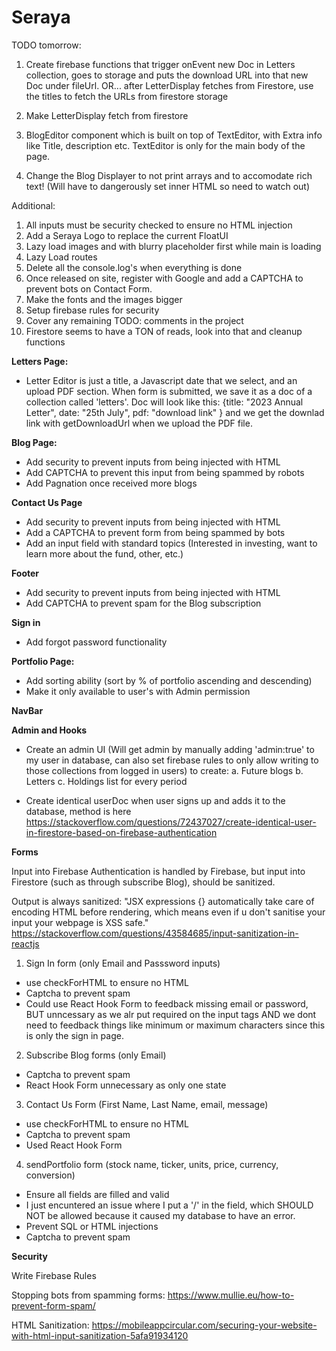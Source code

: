 # Seraya

TODO tomorrow:

1. Create firebase functions that trigger onEvent new Doc in Letters collection, goes to storage
   and puts the download URL into that new Doc under fileUrl.
   OR... after LetterDisplay fetches from Firestore, use the titles to fetch the URLs from firestore storage

2. Make LetterDisplay fetch from firestore
3. BlogEditor component which is built on top of TextEditor, with Extra info like Title, description etc. TextEditor is only for the main body of the page.
4. Change the Blog Displayer to not print arrays and to accomodate rich text! (Will have to dangerously set inner HTML so need to watch out)

Additional:

1. All inputs must be security checked to ensure no HTML injection
2. Add a Seraya Logo to replace the current FloatUI
3. Lazy load images and with blurry placeholder first while main is loading
4. Lazy Load routes
5. Delete all the console.log's when everything is done
6. Once released on site, register with Google and add a CAPTCHA to prevent bots on Contact Form.
7. Make the fonts and the images bigger
8. Setup firebase rules for security
9. Cover any remaining TODO: comments in the project
10. Firestore seems to have a TON of reads, look into that and cleanup functions

<b>Letters Page:</b>

- Letter Editor is just a title, a Javascript date that we select, and an
  upload PDF section. When form is submitted, we save it as a doc of a collection
  called 'letters'. Doc will look like this:
  {title: "2023 Annual Letter", date: "25th July", pdf: "download link" } and we
  get the downlad link with getDownloadUrl when we upload the PDF file.

<b>Blog Page:</b>

- Add security to prevent inputs from being injected with HTML
- Add CAPTCHA to prevent this input from being spammed by robots
- Add Pagnation once received more blogs

<b>Contact Us Page</b>

- Add security to prevent inputs from being injected with HTML
- Add a CAPTCHA to prevent form from being spammed by bots
- Add an input field with standard topics (Interested in investing, want to learn more about the fund, other, etc.)

<b>Footer</b>

- Add security to prevent inputs from being injected with HTML
- Add CAPTCHA to prevent spam for the Blog subscription

<b>Sign in</b>

- Add forgot password functionality

<b>Portfolio Page:</b>

- Add sorting ability (sort by % of portfolio ascending and descending)
- Make it only available to user's with Admin permission

<b>NavBar</b>

<b>Admin and Hooks</b>

- Create an admin UI (Will get admin by manually adding 'admin:true' to my user in database, can also set firebase rules to only allow writing to those collections from logged in users) to create:
  a. Future blogs
  b. Letters
  c. Holdings list for every period

- Create identical userDoc when user signs up and adds it to the database, method is here
  https://stackoverflow.com/questions/72437027/create-identical-user-in-firestore-based-on-firebase-authentication

<b>Forms</b>

Input into Firebase Authentication is handled by Firebase,
but input into Firestore (such as through subscribe Blog), should be sanitized.

Output is always sanitized:
"JSX expressions {} automatically take care of encoding HTML before rendering, which means even if u don't sanitise your input your webpage is XSS safe."
https://stackoverflow.com/questions/43584685/input-sanitization-in-reactjs

1. Sign In form (only Email and Passsword inputs)

- use checkForHTML to ensure no HTML
- Captcha to prevent spam
- Could use React Hook Form to feedback missing email or password, BUT unncessary as we alr put required on the input tags AND we dont need to feedback things like minimum or maximum characters since this is only the sign in page.

2. Subscribe Blog forms (only Email)

- Captcha to prevent spam
- React Hook Form unnecessary as only one state

3. Contact Us Form (First Name, Last Name, email, message)

- use checkForHTML to ensure no HTML
- Captcha to prevent spam
- Used React Hook Form

4. sendPortfolio form (stock name, ticker, units, price, currency, conversion)

- Ensure all fields are filled and valid
- I just encuntered an issue where I put a '/' in the field, which SHOULD NOT be allowed because
  it caused my database to have an error.
- Prevent SQL or HTML injections
- Captcha to prevent spam

<b>Security</b>

Write Firebase Rules

Stopping bots from spamming forms:
https://www.mullie.eu/how-to-prevent-form-spam/

HTML Sanitization: https://mobileappcircular.com/securing-your-website-with-html-input-sanitization-5afa91934120
